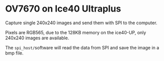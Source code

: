 # OV7670 on Ice40 Ultraplus

Capture single 240x240 images and send them with SPI to the computer.

Pixels are RGB565, due to the 128KB memory on the ice40-UP, only 240x240 images are available.

The `spi_host/`software will read the data from SPI and save the image in a bmp file.

